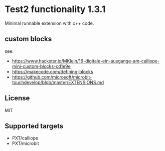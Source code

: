 # Test2 functionality 1.3.1

Minimal runnable extension with c++ code.

## custom blocks

see: 
* https://www.hackster.io/MKlein/16-digitale-ein-ausgange-am-calliope-mini-custom-blocks-cd1e9e
* https://makecode.com/defining-blocks
* https://github.com/microsoft/microbit-touchdevelop/blob/master/EXTENSIONS.md


## License

MIT

## Supported targets

- PXT/calliope
- PXT/microbit

